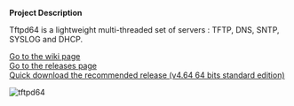 **Project Description** 

Tftpd64 is a lightweight multi-threaded set of servers : TFTP, DNS, SNTP, SYSLOG and DHCP.

>
 [Go to the wiki page](https://github.com/PJO2/tftpd64/wiki)  
 [Go to the releases page](https://github.com/kr105/tftpd64/releases)  
 [Quick download the recommended release (v4.64 64 bits standard edition)](https://github.com/kr105/tftpd64/releases/download/v4.64/tftpd64-x64-v4.64.zip)  



![tftpd64](https://github.com/kr105/tftpd64/raw/main/images/Documentation_tftpd32.jpg)

